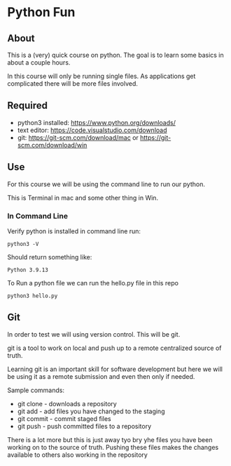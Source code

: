 # Python Fun

## About

This is a (very) quick course on python. The goal is to learn some basics in about a couple hours.

In this course will only be running single files. As applications get complicated there will be more files involved.

## Required

- python3 installed: https://www.python.org/downloads/
- text editor: https://code.visualstudio.com/download
- git: https://git-scm.com/download/mac or https://git-scm.com/download/win


## Use

For this course we will be using the command line to run our python.

This is Terminal in mac and some other thing in Win.

### In Command Line

Verify python is installed in command line run: 

`python3 -V`

Should return something like:

`Python 3.9.13`

To Run a python file we can run the hello.py file in this repo

`python3 hello.py`

## Git

In order to test we will using version control. This will be git.

git is a tool to work on local and push up to a remote centralized source of truth.

Learning git is an important skill for software development but here we will be using it as a remote submission and even then only if needed.

Sample commands:

- git clone - downloads a repository
- git add - add files you have changed to the staging
- git commit - commit staged files
- git push - push committed files to a repository

There is a lot more but this is just away tyo bry  yhe files you have been working on to the source of truth. Pushing these files makes the changes available to others also working in the repository





